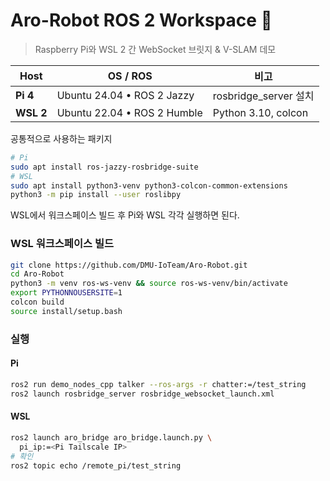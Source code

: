 # Aro-Robot ROS 2 Workspace 🚀

> Raspberry Pi와 WSL 2 간 WebSocket 브릿지 & V-SLAM 데모


| Host | OS / ROS | 비고 |
|------|----------|------|
| **Pi 4** | Ubuntu 24.04 • ROS 2 Jazzy | rosbridge_server 설치 |
| **WSL 2** | Ubuntu 22.04 • ROS 2 Humble | Python 3.10, colcon |

공통적으로 사용하는 패키지
```bash
# Pi
sudo apt install ros-jazzy-rosbridge-suite
# WSL
sudo apt install python3-venv python3-colcon-common-extensions
python3 -m pip install --user roslibpy
```

WSL에서 워크스페이스 빌드 후 Pi와 WSL 각각 실행하면 된다.
### WSL 워크스페이스 빌드
```bash
git clone https://github.com/DMU-IoTeam/Aro-Robot.git
cd Aro-Robot
python3 -m venv ros-ws-venv && source ros-ws-venv/bin/activate
export PYTHONNOUSERSITE=1
colcon build
source install/setup.bash
```
### 실행
#### Pi
```bash
ros2 run demo_nodes_cpp talker --ros-args -r chatter:=/test_string
ros2 launch rosbridge_server rosbridge_websocket_launch.xml
```
#### WSL
```bash
ros2 launch aro_bridge aro_bridge.launch.py \
  pi_ip:=<Pi Tailscale IP>
# 확인
ros2 topic echo /remote_pi/test_string
```

